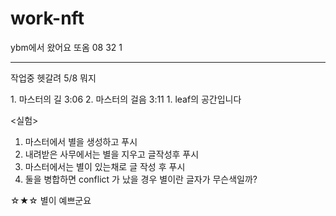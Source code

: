 # work-nft
ybm에서 왔어요
또옴 08 32 1

----
작업중 헷갈려
5/8 뭐지

<master>
1. 마스터의 길 3:06
2. 마스터의 걸음 3:11
1. leaf의 공간입니다

<실험>
1. 마스터에서 별을 생성하고 푸시
2. 내려받은 사무에서는 별을 지우고 글작성후 푸시
3. 마스터에서는 별이 있는채로 글 작성 후 푸시
4. 둘을 병합하면 conflict 가 났을 경우 별이란 글자가 무슨색일까?

☆★☆
별이 예쁘군요